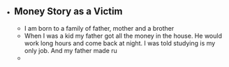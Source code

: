- ## Money Story as a Victim
	- I am born to a family of father, mother and a brother
	- When I was a kid my father got all the money in the house. He would work long hours and come back at night. I was told studying is my only job. And my father made ru
	-